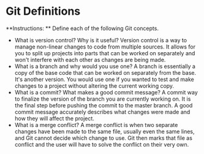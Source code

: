 # Git Definitions

**Instructions: ** Define each of the following Git concepts.

* What is version control?  Why is it useful?
  Version control is a way to manage non-linear changes to code from multiple sources. It allows for you to split up projects into parts that can be worked on separately and won't interfere with each other as changes are being made. 
* What is a branch and why would you use one?
  A branch is essentially a copy of the base code that can be worked on separately from the base. It's another version. You would use one if you wanted to test and make changes to a project without altering the current working copy. 
* What is a commit? What makes a good commit message?
  A commit way to finalize the version of the branch you are currently working on. It is the final step before pushing the commit to the master branch. A good commit message accurately describes what changes were made and how they will affect the project. 
* What is a merge conflict?
  A merge conflict is when two separate changes have been made to the same file, usually even the same lines, and Git cannot decide which change to use. Git then marks that file as conflict and the user will have to solve the conflict on their very own. 